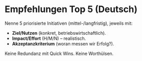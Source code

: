 # Empfehlungen Top 5 (Deutsch)
Nenne 5 priorisierte Initiativen (mittel-/langfristig), jeweils mit:
- **Ziel/Nutzen** (konkret, betriebswirtschaftlich).
- **Impact/Effort** (H/M/N) – realistisch.
- **Akzeptanzkriterium** (woran messen wir Erfolg?).

Keine Redundanz mit Quick Wins. Keine Worthülsen.
